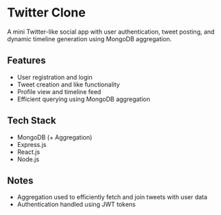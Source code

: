 # Twitter Clone

A mini Twitter-like social app with user authentication, tweet posting, and dynamic timeline generation using MongoDB aggregation.

## Features
- User registration and login
- Tweet creation and like functionality
- Profile view and timeline feed
- Efficient querying using MongoDB aggregation

## Tech Stack
- MongoDB (+ Aggregation)
- Express.js
- React.js
- Node.js

## Notes
- Aggregation used to efficiently fetch and join tweets with user data
- Authentication handled using JWT tokens

